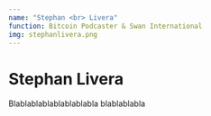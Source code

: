 ```yaml
---
name: "Stephan <br> Livera"
function: Bitcoin Podcaster & Swan International
img: stephanlivera.png
---
```


# Stephan Livera
 
Blablablablablablablabla
blablablabla

